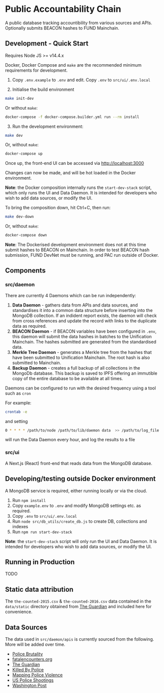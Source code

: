 # Public Accountability Chain

A public database tracking accountibility from various sources and APIs. Optionally submits BEACON hashes to
FUND Mainchain.

## Development - Quick Start

Requires Node JS >= v14.4.x

Docker, Docker Compose and `make` are the recommended minimum requirements for development.

1. Copy `.env.example` to `.env` and edit. Copy `.env` to `src/ui/.env.local`

2. Initialise the build environment

```bash 
make init-dev
```

Or without `make`:

```bash 
docker-compose -f docker-compose.builder.yml run --rm install
```

3. Run the development environment:

```bash 
make dev
```

Or, without `make`:

```bash 
docker-compose up
```

Once up, the front-end UI can be accessed via [http://localhost:3000](http://localhost:3000)

Changes can now be made, and will be hot loaded in the Docker environment.

**Note**: the Docker composition internally runs the `start-dev-stack` script,
which only runs the UI and Data Daemon. It is intended for developers who wish to 
add data sources, or modify the UI.

To bring the composition down, hit Ctrl+C, then run:

```bash 
make dev-down
```

Or, without `make`:

```bash 
docker-compose down
```

**Note**: The Dockerised development environment does not at this time submit hashes to BEACON on Mainchain.
In order to test BEACON hash submission, FUND DevNet must be running, and PAC run outside
of Docker.

## Components

### src/daemon

There are currently 4 Daemons which can be run independently:

1. **Data Daemon** - gathers data from APIs and data sources, and standardises it into a common
data structure before inserting into the MongoDB collection. If an indident report exists, the
daemon will check from cross references and update the record with links to the duplicate data
as required.
2. **BEACON Daemon** - if BEACON variables have been configured in `.env`, this daemon will
submit the data hashes in batches to the Unification Mainchain. The hashes submitted
are generated from the standardised data.
3. **Merkle Tree Daemon** - generates a Merkle tree from the hashes that have been submitted to
Unification Mainchain. The root hash is also submitted to Mainchain.
4. **Backup Daemon** - creates a full backup of all collections in the MongoDb database. This backup
is saved to IPFS offering an immutible copy of the entire database to be
available at all times.

Daemons can be configured to run with the desired frequency using a tool such as `cron`

For example:

```bash 
crontab -e
```

and setting

```bash 
0 * * * * /path/to/node /path/to/lib/daemon data  >> /path/to/log_file.log 2>&1
```

will run the Data Daemon every hour, and log the results to a file

### src/ui

A Next.js (React) front-end that reads data from the MongoDB database.

## Developing/testing outside Docker environment

A MongoDB service is required, either running locally or via the cloud.

1. Run `npm install`
2. Copy `example.env` to `.env` and modify MongoDB settings etc. as required. 
3. Copy `.env` to `src/ui/.env.local`
4. Run `node src/db_utils/create_db.js` to create DB, collections and indexes
5. Run `npm run start-dev-stack`

**Note**: the `start-dev-stack` script will only run the UI and Data Daemon. It is intended
for developers who wish to add data sources, or modify the UI.

## Running in Production

TODO

## Static data attribution

The `the-counted-2015.csv` & `the-counted-2016.csv` data contained in the `data/static` 
directory obtained from [The Guardian](http://www.theguardian.com/thecounted)
and included here for convenience.

## Data Sources

The data used in `src/daemon/apis` is currently sourced from the following. More will be added over time.

- [Police Brutality](https://github.com/2020PB/police-brutality)
- [fatalencounters.org](https://fatalencounters.org)
- [The Guardian](https://www.theguardian.com/us-news/ng-interactive/2015/jun/01/about-the-counted)
- [Killed By Police](https://killedbypolice.net)
- [Mapping Police Violence](https://mappingpoliceviolence.org)
- [US Police Shootings](https://docs.google.com/spreadsheets/d/1cEGQ3eAFKpFBVq1k2mZIy5mBPxC6nBTJHzuSWtZQSVw)
- [Washington Post](https://raw.githubusercontent.com/washingtonpost/data-police-shootings/master/fatal-police-shootings-data.csv)
